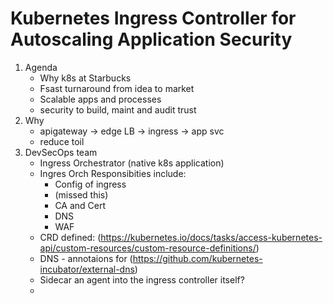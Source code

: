 # Kubernetes Ingress Controller for Autoscaling Application Security

1. Agenda
    * Why k8s at Starbucks
    * Fsast turnaround from idea to market
    * Scalable apps and processes
    * security to build, maint and audit trust
2. Why
    * apigateway -> edge LB -> ingress -> app svc
    * reduce toil
3. DevSecOps team
    * Ingress Orchestrator (native k8s application)
    * Ingres Orch Responsibities include:
      * Config of ingress
      * (missed this)
      * CA and Cert
      * DNS
      * WAF
    * CRD defined: (https://kubernetes.io/docs/tasks/access-kubernetes-api/custom-resources/custom-resource-definitions/)
    * DNS - annotaions for (https://github.com/kubernetes-incubator/external-dns)
    * Sidecar an agent into the ingress controller itself?
    * 